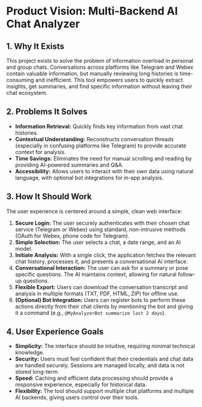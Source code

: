 # Product Vision: Multi-Backend AI Chat Analyzer

## 1. Why It Exists
This project exists to solve the problem of information overload in personal and group chats. Conversations across platforms like Telegram and Webex contain valuable information, but manually reviewing long histories is time-consuming and inefficient. This tool empowers users to quickly extract insights, get summaries, and find specific information without leaving their chat ecosystem.

## 2. Problems It Solves
- **Information Retrieval:** Quickly finds key information from vast chat histories.
- **Contextual Understanding:** Reconstructs conversation threads (especially in confusing platforms like Telegram) to provide accurate context for analysis.
- **Time Savings:** Eliminates the need for manual scrolling and reading by providing AI-powered summaries and Q&A.
- **Accessibility:** Allows users to interact with their own data using natural language, with optional bot integrations for in-app analysis.

## 3. How It Should Work
The user experience is centered around a simple, clean web interface:
1.  **Secure Login:** The user securely authenticates with their chosen chat service (Telegram or Webex) using standard, non-intrusive methods (OAuth for Webex, phone code for Telegram).
2.  **Simple Selection:** The user selects a chat, a date range, and an AI model.
3.  **Initiate Analysis:** With a single click, the application fetches the relevant chat history, processes it, and presents a conversational AI interface.
4.  **Conversational Interaction:** The user can ask for a summary or pose specific questions. The AI maintains context, allowing for natural follow-up questions.
5.  **Flexible Export:** Users can download the conversation transcript and analysis in multiple formats (TXT, PDF, HTML, ZIP) for offline use.
6.  **(Optional) Bot Integration:** Users can register bots to perform these actions directly from their chat clients by mentioning the bot and giving it a command (e.g., `@MyAnalyzerBot summarize last 2 days`).

## 4. User Experience Goals
- **Simplicity:** The interface should be intuitive, requiring minimal technical knowledge.
- **Security:** Users must feel confident that their credentials and chat data are handled securely. Sessions are managed locally, and data is not stored long-term.
- **Speed:** Caching and efficient data processing should provide a responsive experience, especially for historical data.
- **Flexibility:** The tool should support multiple chat platforms and multiple AI backends, giving users control over their tools.